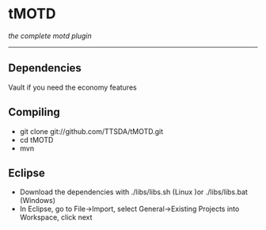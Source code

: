 tMOTD
=====
*the complete motd plugin*

---

Dependencies
---
Vault if you need the economy features

Compiling
---

* git clone git://github.com/TTSDA/tMOTD.git
* cd tMOTD
* mvn

Eclipse
---

* Download the dependencies with ./libs/libs.sh (Linux )or ./libs/libs.bat (Windows)
* In Eclipse, go to File->Import, select General->Existing Projects into Workspace, click next
